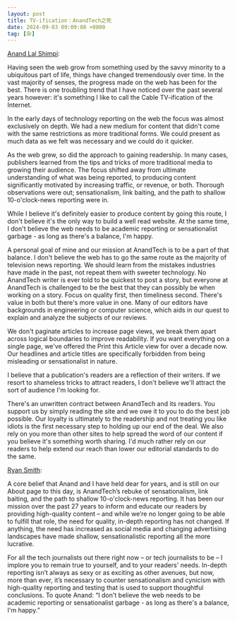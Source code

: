 ```yaml
---
layout: post
title: TV-ification：AnandTech之死
date: 2024-09-03 09:09:08 +0800
tag: [杂]
---
```


[Anand Lal Shimpi](https://www.anandtech.com/home/about/):

Having seen the web grow from something used by the savvy minority to a ubiquitous part of life, things have changed tremendously over time. In the vast majority of senses, the progress made on the web has been for the best. There is one troubling trend that I have noticed over the past several years however: it's something I like to call the Cable TV-ification of the Internet.

In the early days of technology reporting on the web the focus was almost exclusively on depth. We had a new medium for content that didn't come with the same restrictions as more traditional forms. We could present as much data as we felt was necessary and we could do it quicker.

As the web grew, so did the approach to gaining readership. In many cases, publishers learned from the tips and tricks of more traditional media to growing their audience. The focus shifted away from ultimate understanding of what was being reported, to producing content significantly motivated by increasing traffic, or revenue, or both. Thorough observations were out; sensationalism, link baiting, and the path to shallow 10-o'clock-news reporting were in.

While I believe it's definitely easier to produce content by going this route, I don't believe it's the only way to build a well read website. At the same time, I don't believe the web needs to be academic reporting or sensationalist garbage - as long as there's a balance, I'm happy.

A personal goal of mine and our mission at AnandTech is to be a part of that balance. I don't believe the web has to go the same route as the majority of television news reporting. We should learn from the mistakes industries have made in the past, not repeat them with sweeter technology. No AnandTech writer is ever told to be quickest to post a story, but everyone at AnandTech is challenged to be the best that they can possibly be when working on a story. Focus on quality first, then timeliness second. There's value in both but there's more value in one. Many of our editors have backgrounds in engineering or computer science, which aids in our quest to explain and analyze the subjects of our reviews.

We don't paginate articles to increase page views, we break them apart across logical boundaries to improve readability. If you want everything on a single page, we've offered the Print this Article view for over a decade now. Our headlines and article titles are specifically forbidden from being misleading or sensationalist in nature.

I believe that a publication's readers are a reflection of their writers. If we resort to shameless tricks to attract readers, I don't believe we'll attract the sort of audience I'm looking for.

There's an unwritten contract between AnandTech and its readers. You support us by simply reading the site and we owe it to you to do the best job possible. Our loyalty is ultimately to the readership and not treating you like idiots is the first necessary step to holding up our end of the deal. We also rely on you more than other sites to help spread the word of our content if you believe it's something worth sharing. I'd much rather rely on our readers to help extend our reach than lower our editorial standards to do the same.

[Ryan Smith](https://www.anandtech.com/show/21542/end-of-the-road-an-anandtech-farewell):

A core belief that Anand and I have held dear for years, and is still on our About page to this day, is AnandTech’s rebuke of sensationalism, link baiting, and the path to shallow 10-o'clock-news reporting. It has been our mission over the past 27 years to inform and educate our readers by providing high-quality content – and while we’re no longer going to be able to fulfill that role, the need for quality, in-depth reporting has not changed. If anything, the need has increased as social media and changing advertising landscapes have made shallow, sensationalistic reporting all the more lucrative.

For all the tech journalists out there right now – or tech journalists to be – I implore you to remain true to yourself, and to your readers' needs. In-depth reporting isn’t always as sexy or as exciting as other avenues, but now, more than ever, it’s necessary to counter sensationalism and cynicism with high-quality reporting and testing that is used to support thoughtful conclusions. To quote Anand: “I don't believe the web needs to be academic reporting or sensationalist garbage - as long as there's a balance, I'm happy.”
